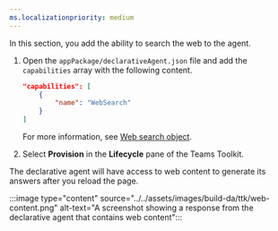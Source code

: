 ```yaml
---
ms.localizationpriority: medium
---
```


<!-- markdownlint-disable MD041 -->

In this section, you add the ability to search the web to the agent.

1. Open the `appPackage/declarativeAgent.json` file and add the `capabilities` array with the following content.

    ```json
    "capabilities": [
        {
            "name": "WebSearch"
        }
    ]
    ```

    For more information, see [Web search object](../../declarative-agent-manifest-1.2.md#web-search-object).

1. Select **Provision** in the **Lifecycle** pane of the Teams Toolkit.

The declarative agent will have access to web content to generate its answers after you reload the page.

:::image type="content" source="../../assets/images/build-da/ttk/web-content.png" alt-text="A screenshot showing a response from the declarative agent that contains web content":::
